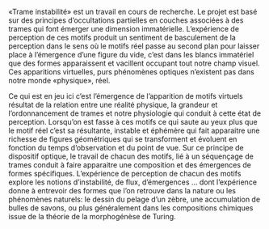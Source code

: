 «Trame instabilité» est un travail en cours de recherche. Le projet est basé sur des principes d’occultations partielles en couches associées à des trames qui font émerger une dimension immatérielle. L’expérience de perception de ces motifs produit un sentiment de basculement de la perception dans le sens où le motifs réel passe au second plan pour laisser place à l’émergence d’une figure du vide, c’est dans les blancs immatériel que des formes apparaissent et vacillent occupant tout notre champ visuel. Ces apparitions virtuelles, purs phénomènes optiques n’existent pas dans notre monde «physique», réel. 

Ce qui est en jeu ici c’est l’émergence de l’apparition de motifs virtuels résultat de la relation entre une réalité physique, la grandeur et l’ordonnancement de trames et notre physiologie qui conduit à cette état de perception. Lorsqu’on est fasse à ces motifs ce qui saute au yeux plus que le motif réel c’est sa résultante, instable et éphémère qui fait apparaitre une richesse de figures géométriques qui se transforment et évoluent en fonction du temps d’observation et du point de vue. 
Sur ce principe de dispositif optique, le travail de chacun des motifs, lié à un séquençage de trames conduit à faire apparaitre une composition et des émergences de formes spécifiques. L’expérience de perception de chacun des motifs explore les notions d’instabilité, de flux, d’émergences … dont l’expérience donne à entrevoir des formes que l’on retrouve dans la nature ou les phénomènes naturels: le dessin du pelage d’un zèbre, une accumulation de bulles de savons, ou plus généralement dans les compositions chimiques issue de la théorie de la morphogénèse de Turing.